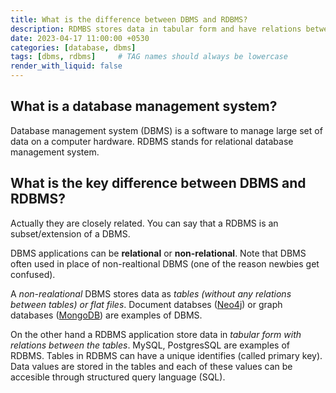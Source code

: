 ```yaml
---
title: What is the difference between DBMS and RDBMS?
description: RDMBS stores data in tabular form and have relations between those tables while non-relational DBMS stores data in flat files or tables (without any relations between them)
date: 2023-04-17 11:00:00 +0530
categories: [database, dbms]
tags: [dbms, rdbms]     # TAG names should always be lowercase
render_with_liquid: false
---
```

## What is a database management system? 

Database management system (DBMS) is a software to manage large set of data on a computer hardware. RDBMS stands for relational database management system.

## What is the key difference between DBMS and RDBMS? 

Actually they are closely related. You can say that a RDBMS is an subset/extension of a DBMS.  

DBMS applications can be **relational** or **non-relational**. Note that DBMS often used in place of non-realtional DBMS (one of the reason newbies get confused).  

A *non-realational* DBMS stores data as *tables (without any relations between tables) or flat files*. Document databses ([Neo4j](https://neo4j.com/)) or graph databases ([MongoDB](https://www.mongodb.com/)) are examples of DBMS.   

On the other hand a RDBMS application store data in *tabular form with relations between the tables*. MySQL, PostgresSQL are examples of RDBMS. Tables in RDBMS can have a unique identifies (called primary key). Data values are stored in the tables and each of these values can be accesible through structured query language (SQL). 